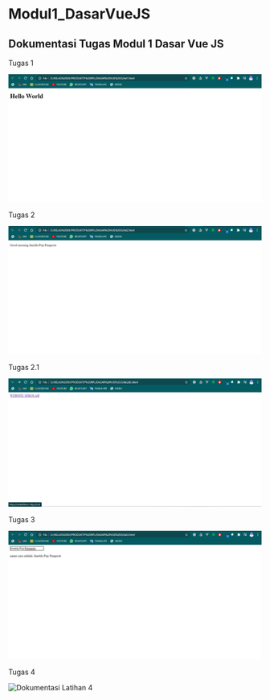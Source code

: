 # Modul1_DasarVueJS
<h2>Dokumentasi Tugas Modul 1 Dasar Vue JS</h2>
<p>Tugas 1</p>
<img src="/images/Latihan1.png" alt="Dokumentasi Latihan 1"/>
<br>
<p>Tugas 2</p>
<img src="/images/Latihan2.png" alt="Dokumentasi Latihan 2"/>
<br>
<p>Tugas 2.1</p>
<img src="/images/Latihan2.1.png" alt="Dokumentasi Latihan 2.1"/>
<br>
<p>Tugas 3</p>
<img src="/images/Latihan3.png" alt="Dokumentasi Latihan 3"/>
<br>
<p>Tugas 4</p>
<img src="/images/Latihan4.png" alt="Dokumentasi Latihan 4"/>
